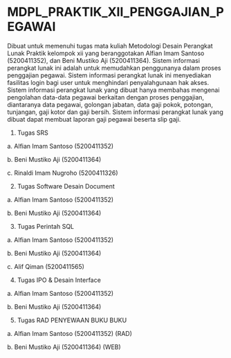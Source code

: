 # MDPL_PRAKTIK_XII_PENGGAJIAN_PEGAWAI
Dibuat untuk memenuhi tugas mata kuliah Metodologi Desain Perangkat Lunak Praktik kelompok xii yang beranggotakan Alfian Imam Santoso (5200411352), dan Beni Mustiko Aji (5200411364). Sistem informasi perangkat lunak ini adalah untuk memudahkan penggunanya dalam proses penggajian pegawai. Sistem informasi perangkat lunak ini menyediakan fasilitas login bagi user untuk menghindari penyalahgunaan hak akses.  Sistem informasi perangkat lunak yang dibuat hanya membahas mengenai pengolahan data-data pegawai berkaitan dengan proses penggajian, diantaranya data pegawai, golongan jabatan, data gaji pokok, potongan, tunjangan, gaji kotor dan gaji bersih.  Sistem informasi perangkat lunak yang dibuat dapat membuat laporan gaji pegawai beserta slip gaji.

1. Tugas SRS

a. Alfian Imam Santoso (5200411352)

b. Beni Mustiko Aji (5200411364)

c. Rinaldi Imam Nugroho (5200411326)

2. Tugas Software Desain Document

a. Alfian Imam Santoso (5200411352)

b. Beni Mustiko Aji (5200411364)

3. Tugas Perintah SQL

a. Alfian Imam Santoso (5200411352)

b. Beni Mustiko Aji (5200411364)

c. Alif Qiman (5200411565)

4. Tugas IPO & Desain Interface

a. Alfian Imam Santoso (5200411352)

b. Beni Mustiko Aji (5200411364)

5. Tugas RAD PENYEWAAN BUKU BUKU

a. Alfian Imam Santoso (5200411352) (RAD)

b. Beni Mustiko Aji (5200411364) (WEB)
